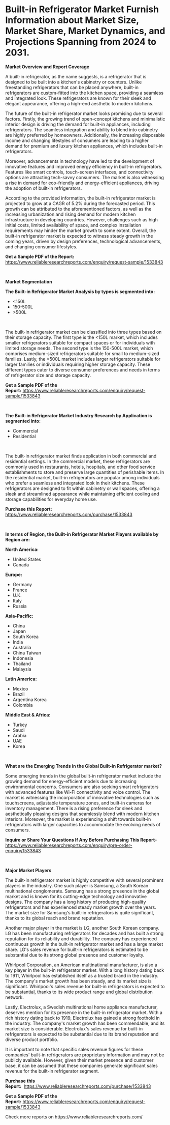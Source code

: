 <p><h1>Built-in Refrigerator Market Furnish Information about Market Size, Market Share, Market Dynamics, and Projections Spanning from 2024 to 2031.</h1></p><p><strong>Market Overview and Report Coverage</strong></p>
<p><p>A built-in refrigerator, as the name suggests, is a refrigerator that is designed to be built into a kitchen's cabinetry or counters. Unlike freestanding refrigerators that can be placed anywhere, built-in refrigerators are custom-fitted into the kitchen space, providing a seamless and integrated look. These refrigerators are known for their sleek and elegant appearance, offering a high-end aesthetic to modern kitchens.</p><p>The future of the built-in refrigerator market looks promising due to several factors. Firstly, the growing trend of open-concept kitchens and minimalistic interior design is driving the demand for built-in appliances, including refrigerators. The seamless integration and ability to blend into cabinetry are highly preferred by homeowners. Additionally, the increasing disposable income and changing lifestyles of consumers are leading to a higher demand for premium and luxury kitchen appliances, which includes built-in refrigerators.</p><p>Moreover, advancements in technology have led to the development of innovative features and improved energy efficiency in built-in refrigerators. Features like smart controls, touch-screen interfaces, and connectivity options are attracting tech-savvy consumers. The market is also witnessing a rise in demand for eco-friendly and energy-efficient appliances, driving the adoption of built-in refrigerators.</p><p>According to the provided information, the built-in refrigerator market is projected to grow at a CAGR of 5.2% during the forecasted period. This growth can be attributed to the aforementioned factors, as well as the increasing urbanization and rising demand for modern kitchen infrastructure in developing countries. However, challenges such as high initial costs, limited availability of space, and complex installation requirements may hinder the market growth to some extent. Overall, the built-in refrigerator market is expected to witness steady growth in the coming years, driven by design preferences, technological advancements, and changing consumer lifestyles.</p></p>
<p><strong>Get a Sample PDF of the Report:</strong> <a href="https://www.reliableresearchreports.com/enquiry/request-sample/1533843">https://www.reliableresearchreports.com/enquiry/request-sample/1533843</a></p>
<p>&nbsp;</p>
<p><strong>Market Segmentation</strong></p>
<p><strong>The Built-in Refrigerator Market Analysis by types is segmented into:</strong></p>
<p><ul><li><150L</li><li>150-500L</li><li>>500L</li></ul></p>
<p>&nbsp;</p>
<p><p>The built-in refrigerator market can be classified into three types based on their storage capacity. The first type is the <150L market, which includes smaller refrigerators suitable for compact spaces or for individuals with limited storage needs. The second type is the 150-500L market, which comprises medium-sized refrigerators suitable for small to medium-sized families. Lastly, the >500L market includes larger refrigerators suitable for larger families or individuals requiring higher storage capacity. These different types cater to diverse consumer preferences and needs in terms of refrigerator size and storage capacity.</p></p>
<p><strong>Get a Sample PDF of the Report:</strong>&nbsp;<a href="https://www.reliableresearchreports.com/enquiry/request-sample/1533843">https://www.reliableresearchreports.com/enquiry/request-sample/1533843</a></p>
<p>&nbsp;</p>
<p><strong>The Built-in Refrigerator Market Industry Research by Application is segmented into:</strong></p>
<p><ul><li>Commercial</li><li>Residential</li></ul></p>
<p>&nbsp;</p>
<p><p>The built-in refrigerator market finds application in both commercial and residential settings. In the commercial market, these refrigerators are commonly used in restaurants, hotels, hospitals, and other food service establishments to store and preserve large quantities of perishable items. In the residential market, built-in refrigerators are popular among individuals who prefer a seamless and integrated look in their kitchens. These refrigerators are designed to fit within cabinetry or wall spaces, offering a sleek and streamlined appearance while maintaining efficient cooling and storage capabilities for everyday home use.</p></p>
<p><strong>Purchase this Report:</strong>&nbsp; <a href="https://www.reliableresearchreports.com/purchase/1533843">https://www.reliableresearchreports.com/purchase/1533843</a></p>
<p>&nbsp;</p>
<p><strong>In terms of Region, the Built-in Refrigerator Market Players available by Region are:</strong></p>
<p>
    <p> <strong> North America: </strong>
        <ul>
            <li>United States</li>
            <li>Canada</li>
        </ul>
        </p> 
    <p> <strong> Europe: </strong>
        <ul>
            <li>Germany</li>
            <li>France</li>
            <li>U.K.</li>
            <li>Italy</li>
            <li>Russia</li>
        </ul>
        </p> 
    <p> <strong> Asia-Pacific: </strong>
        <ul>
            <li>China</li>
            <li>Japan</li>
            <li>South Korea</li>
            <li>India</li>
            <li>Australia</li>
            <li>China Taiwan</li>
            <li>Indonesia</li>
            <li>Thailand</li>
            <li>Malaysia</li>
        </ul>
        </p> 
    <p> <strong> Latin America: </strong>
        <ul>
            <li>Mexico</li>
            <li>Brazil</li>
            <li>Argentina Korea</li>
            <li>Colombia</li>
        </ul>
        </p> 
    <p> <strong> Middle East & Africa: </strong>
        <ul>
            <li>Turkey</li>
            <li>Saudi</li>
            <li>Arabia</li>
            <li>UAE</li>
            <li>Korea</li>
        </ul>
    </p>
    </p>
<p>&nbsp;</p>
<p><strong>What are the Emerging Trends in the Global Built-in Refrigerator market?</strong></p>
<p><p>Some emerging trends in the global built-in refrigerator market include the growing demand for energy-efficient models due to increasing environmental concerns. Consumers are also seeking smart refrigerators with advanced features like Wi-Fi connectivity and voice control. The market is witnessing the incorporation of innovative technologies such as touchscreens, adjustable temperature zones, and built-in cameras for inventory management. There is a rising preference for sleek and aesthetically pleasing designs that seamlessly blend with modern kitchen interiors. Moreover, the market is experiencing a shift towards built-in refrigerators with larger capacities to accommodate the evolving needs of consumers.</p></p>
<p><strong>Inquire or Share Your Questions If Any Before Purchasing This Report</strong>- <a href="https://www.reliableresearchreports.com/enquiry/pre-order-enquiry/1533843">https://www.reliableresearchreports.com/enquiry/pre-order-enquiry/1533843</a></p>
<p>&nbsp;</p>
<p><strong>Major Market Players</strong></p>
<p><p>The built-in refrigerator market is highly competitive with several prominent players in the industry. One such player is Samsung, a South Korean multinational conglomerate. Samsung has a strong presence in the global market and is known for its cutting-edge technology and innovative designs. The company has a long history of producing high-quality refrigerators and has experienced steady market growth over the years. The market size for Samsung's built-in refrigerators is quite significant, thanks to its global reach and brand reputation.</p><p>Another major player in the market is LG, another South Korean company. LG has been manufacturing refrigerators for decades and has built a strong reputation for its reliability and durability. The company has experienced continuous growth in the built-in refrigerator market and has a large market share. LG's sales revenue for built-in refrigerators is estimated to be substantial due to its strong global presence and customer loyalty.</p><p>Whirlpool Corporation, an American multinational manufacturer, is also a key player in the built-in refrigerator market. With a long history dating back to 1911, Whirlpool has established itself as a trusted brand in the industry. The company's market growth has been steady, and its market size is significant. Whirlpool's sales revenue for built-in refrigerators is expected to be substantial, thanks to its wide product range and global distribution network.</p><p>Lastly, Electrolux, a Swedish multinational home appliance manufacturer, deserves mention for its presence in the built-in refrigerator market. With a rich history dating back to 1919, Electrolux has gained a strong foothold in the industry. The company's market growth has been commendable, and its market size is considerable. Electrolux's sales revenue for built-in refrigerators is expected to be substantial due to its brand reputation and diverse product portfolio.</p><p>It is important to note that specific sales revenue figures for these companies' built-in refrigerators are proprietary information and may not be publicly available. However, given their market presence and customer base, it can be assumed that these companies generate significant sales revenue for the built-in refrigerator segment.</p></p>
<p><strong>Purchase this Report:</strong>&nbsp;&nbsp;<a href="https://www.reliableresearchreports.com/purchase/1533843">https://www.reliableresearchreports.com/purchase/1533843</a></p>
<p></p>
<p><strong>Get a Sample PDF of the Report:</strong>&nbsp;<a href="https://www.reliableresearchreports.com/enquiry/request-sample/1533843">https://www.reliableresearchreports.com/enquiry/request-sample/1533843</a></p>
<p>Check more reports on https://www.reliableresearchreports.com/</p>